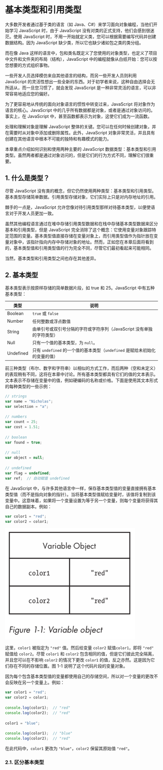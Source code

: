 # 基本类型和引用类型

大多数开发者通过基于类的语言（如 Java、C#）来学习面向对象编程，当他们开始学习 JavaScript 时，由于 JavaScript 没有对类的正式支持，他们会感到很迷茫。使用 JavaScript 时，不用一开始就定义类，您可以根据需要编写代码并创建数据结构。因为 JavaScript 缺少类，所以它也缺少诸如包之类的类分组。

而在像 Java 这样的语言中，包和类名既定义了您使用的对象类型，也定义了项目中文件和文件夹的布局（结构），JavaScript 中的编程就像从白纸开始：您可以按您想要的方式组织事物。

一些开发人员选择模仿来自其他语言的结构，而另一些开发人员则利用 JavaScript 的灵活性想出一些全新的东西。对于初学者来说，这种自由选择会无所适从，而一旦您习惯了，就会发现 JavaScript 是一种非常灵活的语言，可以非常容易地适应您的偏好。

为了更容易地从传统的面向对象语言的惯性中转变过来，JavaScript 将对象作为语言的核心。JavaScript 中的几乎所有数据都是对象，或者是通过对象访问的。事实上，在 JavaScript 中，甚至函数都表示为对象，这使它们成为一流函数。

处理和理解对象是理解 JavaScript 整体的关键。您可以在任何时候创建对象，并在需要时从对象中添加或删除属性。此外，JavaScript 对象非常灵活，并且具有创建在其他语言中根本不可能的独特和有趣模式的能力。

本章重点介绍如何识别和使用两种主要的 JavaScript 数据类型：基本类型和引用类型。虽然两者都是通过对象访问的，但是它们的行为方式不同，理解它们很重要。

## 1. 什么是类型？

尽管 JavaScript 没有类的概念，但它仍然使用两种类型：基本类型和引用类型。基本类型存储简单数据。引用类型存储对象，它们实际上只是对内存地址的引用。

棘手的一点是，JavaScript 允许您像对待引用类型那样对待基本类型，以便使语言对于开发人员更加一致。

虽然其他编程语言通过在堆中存储引用类型数据和在栈中存储基本类型数据来区分基本和引用类型，但是 JavaScript 完全消除了这个概念：它使用变量对象跟踪特定范围的变量。基本类型值直接存储在变量对象上，而引用类型值作为指针放在变量对象中，该指针指向内存中存储对象的地址。然而，正如您在本章后面将看到的，基本类型值和引用类型值的行为完全不同，尽管它们最初看起来可能相同。

当然，基本类型和引用类型之间也存在其他差异。

## 2. 基本类型

基本类型表示按原样存储的简单数据片段，如 true 和 25。JavaScript 中有五种基本类型：

| 类型 | 说明 |
|-|-|
| Boolean | `true` 或 `false` |
| Number | 任何整数或浮点数值 |
| String | 由单引号或双引号分隔的字符或字符序列（JavaScript 没有单独的字符类型） |
| Null | 只有一个值的基本类型，为 `null`。 |
| Undefined | 只有 `undefined` 的一个值的基本类型（`undefined` 是赋给未初始化的变量的值） |

前三种类型（布尔、数字和字符串）以相似的方式工作，而后两种（空和未定义）的表现稍有不同，这将在本章中讨论。所有基本类型都具有它们的值的文本表示。文本表示不存储在变量中的值，例如硬编码的名称或价格。下面是使用其文本形式的每种类型的一些示例：

```javascript
// strings
var name = "Nicholas";
var selection = "a";

// numbers
var count = 25;
var cost = 1.51;

// boolean
var found = true;

// null
var object = null;

// undefined
var flag = undefined;
var ref;  // 自动赋值 undefined
```

在 JavaScript 中，与许多其他语言中一样，保存基本类型值的变量直接拥有基本类型值（而不是指向对象的指针）。当将基本类型值赋给变量时，该值将复制到该变量中。这意味着，如果将一个变量设置为等于另一个变量，则每个变量将获得其自己的数据副本。例如：

```javascript
var color1 = "red";
var color2 = color1;
```

![./images/1-1.png](./images/1-1.png)

这里，`color1` 被指定为 `"red"` 值。然后给变量 `color2` 赋值`color1`，即将 `"red"` 赋值给 `color2`。尽管 `color1` 和 `color2` 包含相同的值，但是它们彼此完全隔离，并且您可以在不影响 `color2` 的情况下更改 `color1` 的值，反之亦然。这是因为它们存在不同的存储位置。图 1-1 说明了这个代码片段的变量对象。

因为每个包含基本类型值的变量都使用自己的存储空间，所以对一个变量的更改不会反映在另一个变量上。例如：

```javascript
var color1 = "red";
var color2 = color1;

console.log(color1);  // "red"
console.log(color2);  // "red"

color1 = "blue";

console.log(color1);  // "blue"
console.log(color2);  // "red"
```

在此代码中，`color1` 更改为 `"blue"`，`color2` 保留其原始值 `"red"`。

### 2.1. 区分基本类型